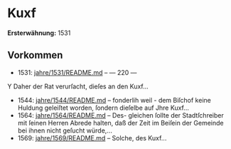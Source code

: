 # Kuxf

**Ersterwähnung:** 1531

## Vorkommen
- 1531: [jahre/1531/README.md](../jahre/1531/README.md) – — 220 —

Y Daher der Rat verurſacht, dieſes an den Kuxf...
- 1544: [jahre/1544/README.md](../jahre/1544/README.md) – fonderlih weil - dem Biſchof keine Huldung geleiſtet
worden, ſondern dieſelbe auf Jhre Kuxf...
- 1564: [jahre/1564/README.md](../jahre/1564/README.md) – Des-
gleichen ſollte der Stadtſchreiber mit ſeinen Herren Abrede
halten, daß der Zeit im Beiſein der Gemeinde bei ihnen
nicht geſucht würde,...
- 1569: [jahre/1569/README.md](../jahre/1569/README.md) – Solche,
des Kuxf...
